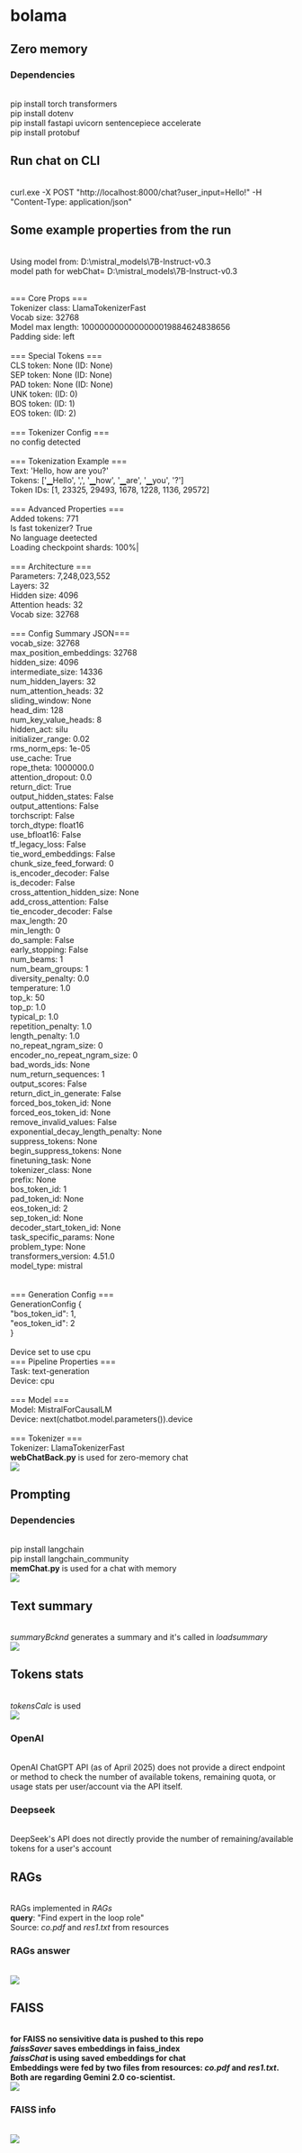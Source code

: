 # bolama
<h2>Zero memory</h2>
<h3>Dependencies</h3>
<br> pip install torch transformers
<br> pip install dotenv 
<br>pip install fastapi uvicorn sentencepiece accelerate
<br>pip install protobuf
<h2>Run chat on CLI</h2>
<br>curl.exe -X POST "http://localhost:8000/chat?user_input=Hello!" -H "Content-Type: application/json"

<h2> Some example properties from the run</h2>
<br>Using model from: D:\mistral_models\7B-Instruct-v0.3      
<br>model path for webChat= D:\mistral_models\7B-Instruct-v0.3

<br>=== Core Props ===
<br>Tokenizer class: LlamaTokenizerFast
<br>Vocab size: 32768
<br>Model max length: 1000000000000000019884624838656
<br>Padding side: left
<br>
<br>=== Special Tokens ===
<br>CLS token: None (ID: None)
<br>SEP token: None (ID: None)
<br>PAD token: None (ID: None)
<br>UNK token:  (ID: 0)
<br>BOS token:  (ID: 1)
<br>EOS token:  (ID: 2)
<br>
<br>=== Tokenizer Config ===
<br>no config detected
<br>
<br>=== Tokenization Example ===
<br>Text: 'Hello, how are you?'
<br>Tokens: ['▁Hello', ',', '▁how', '▁are', '▁you', '?']
<br>Token IDs: [1, 23325, 29493, 1678, 1228, 1136, 29572]
<br>
<br>=== Advanced Properties ===
<br>Added tokens: 771
<br>Is fast tokenizer? True
<br>No language deetected
<br>Loading checkpoint shards: 100%|
<br>
<br>=== Architecture ===
<br>Parameters: 7,248,023,552
<br>Layers: 32
<br>Hidden size: 4096
<br>Attention heads: 32
<br>Vocab size: 32768
<br>
<br>=== Config Summary JSON===
<br>
        vocab_size: 32768<br>
        max_position_embeddings: 32768<br>
        hidden_size: 4096<br>
        intermediate_size: 14336<br>
        num_hidden_layers: 32<br>
        num_attention_heads: 32<br>
        sliding_window: None<br>
        head_dim: 128<br>
        num_key_value_heads: 8<br>
        hidden_act: silu<br>
        initializer_range: 0.02<br>
        rms_norm_eps: 1e-05<br>
        use_cache: True<br>
        rope_theta: 1000000.0<br>
        attention_dropout: 0.0<br>
        return_dict: True<br>
        output_hidden_states: False<br>
        output_attentions: False<br>
        torchscript: False<br>
        torch_dtype: float16<br>
        use_bfloat16: False<br>
        tf_legacy_loss: False<br>
        tie_word_embeddings: False<br>
        chunk_size_feed_forward: 0<br>
        is_encoder_decoder: False<br>
        is_decoder: False<br>
        cross_attention_hidden_size: None<br>
        add_cross_attention: False<br>
        tie_encoder_decoder: False<br>
        max_length: 20<br>
        min_length: 0<br>
        do_sample: False<br>
        early_stopping: False<br>
        num_beams: 1<br>
        num_beam_groups: 1<br>
        diversity_penalty: 0.0<br>
        temperature: 1.0<br>
        top_k: 50<br>
        top_p: 1.0<br>
        typical_p: 1.0<br>
        repetition_penalty: 1.0<br>
        length_penalty: 1.0<br>
        no_repeat_ngram_size: 0<br>
        encoder_no_repeat_ngram_size: 0<br>
        bad_words_ids: None<br>
        num_return_sequences: 1<br>
        output_scores: False<br>
        return_dict_in_generate: False<br>
        forced_bos_token_id: None<br>
        forced_eos_token_id: None<br>
        remove_invalid_values: False<br>
        exponential_decay_length_penalty: None<br>
        suppress_tokens: None<br>
        begin_suppress_tokens: None<br>
        finetuning_task: None<br>
        tokenizer_class: None<br>
        prefix: None<br>
        bos_token_id: 1<br>
        pad_token_id: None<br>
        eos_token_id: 2<br>
        sep_token_id: None<br>
        decoder_start_token_id: None<br>
        task_specific_params: None<br>
        problem_type: None<br>
        transformers_version: 4.51.0<br>
        model_type: mistral<br>
<br>
<br>=== Generation Config ===
<br>GenerationConfig {
<br>  "bos_token_id": 1,
<br>  "eos_token_id": 2
<br>}
<br>
<br>Device set to use cpu
<br>=== Pipeline Properties ===
<br>Task: text-generation
<br>Device: cpu
<br>
<br>=== Model ===
<br>Model: MistralForCausalLM
<br>Device: next(chatbot.model.parameters()).device
<br>
<br>=== Tokenizer ===
<br>Tokenizer: LlamaTokenizerFast
<br><b>webChatBack.py</b> is used for zero-memory chat
<br><img src="./resources/1.JPG">
<h2>Prompting</h2>
<h3>Dependencies</h3>
<br>pip install langchain
<br>pip install langchain_community
<br><b>memChat.py</b> is used for a chat with memory
<br><img src="./resources/2.JPG">
<h2>Text summary</h2>
<br><i>summaryBcknd</i> generates a summary and it's called in <i>loadsummary</i>
<br><img src="./resources/summary.JPG">
<h2>Tokens stats</h2>
<br><i>tokensCalc</i> is used
<br><img src="./resources/tokens.JPG">
<h3>OpenAI</h3>
<br>OpenAI ChatGPT API (as of April 2025) does not provide a direct endpoint or method to check the number of available tokens, remaining quota, or usage stats per user/account via the API itself.
<h3>Deepseek</h3>
<br>DeepSeek's API does not directly provide the number of remaining/available tokens for a user's account
<h2>RAGs</h2>
<br> RAGs implemented in <i>RAGs</i>
<br><b>query</b>: "Find expert in the loop role"
<br>Source: <i>co.pdf</i> and <i>res1.txt</i> from resources
<h3>RAGs answer</h3>
<br><img src="./resources/RAGs.JPG">
<h2>FAISS</h2>
<br><b>for FAISS <b>no sensivitive data is pushed to this repo</b>
<br><i>faissSaver</i> saves embeddings in faiss_index
<br><i>faissChat</i> is using saved embeddings for chat
<br>Embeddings were fed by two files from resources: <i>co.pdf</i> and <i>res1.txt</i>. Both are regarding Gemini 2.0 co-scientist.
<br><img src="./resources/faiss.JPG">  
<br><h3>FAISS info</h3>
<br><img src="./resources/faissinfo.JPG">



 